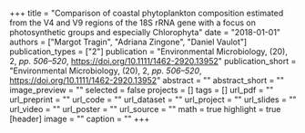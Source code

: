 +++
title = "Comparison of coastal phytoplankton composition estimated from the V4 and V9 regions of the 18S rRNA gene with a focus on photosynthetic groups and especially Chlorophyta"
date = "2018-01-01"
authors = ["Margot Tragin", "Adriana Zingone", "Daniel Vaulot"]
publication_types = ["2"]
publication = "Environmental Microbiology, (20), 2, _pp. 506–520_, https://doi.org/10.1111/1462-2920.13952"
publication_short = "Environmental Microbiology, (20), 2, _pp. 506–520_, https://doi.org/10.1111/1462-2920.13952"
abstract = ""
abstract_short = ""
image_preview = ""
selected = false
projects = []
tags = []
url_pdf = ""
url_preprint = ""
url_code = ""
url_dataset = ""
url_project = ""
url_slides = ""
url_video = ""
url_poster = ""
url_source = ""
math = true
highlight = true
[header]
image = ""
caption = ""
+++
